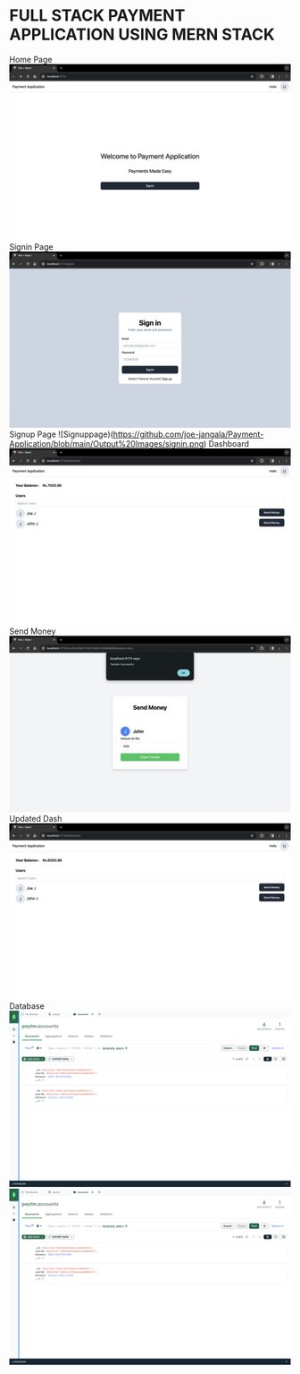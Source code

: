 # FULL STACK PAYMENT APPLICATION USING MERN STACK
Home Page
![homepage](https://github.com/joe-jangala/Payment-Application/blob/main/Output%20Images/Home.png)
Signin Page
![Signinpage](https://github.com/joe-jangala/Payment-Application/blob/main/Output%20Images/signin.png)
Signup Page
![Signuppage)(https://github.com/joe-jangala/Payment-Application/blob/main/Output%20Images/signin.png)
Dashboard
![Dashboard](https://github.com/joe-jangala/Payment-Application/blob/main/Output%20Images/dashboard.png)
Send Money
![Send](https://github.com/joe-jangala/Payment-Application/blob/main/Output%20Images/send.png)
Updated Dash
![UpdatedDash](https://github.com/joe-jangala/Payment-Application/blob/main/Output%20Images/updateddash.png)
Database
![Database](https://github.com/joe-jangala/Payment-Application/blob/main/Output%20Images/DB.png)
![Database2](https://github.com/joe-jangala/Payment-Application/blob/main/Output%20Images/DB.png)

